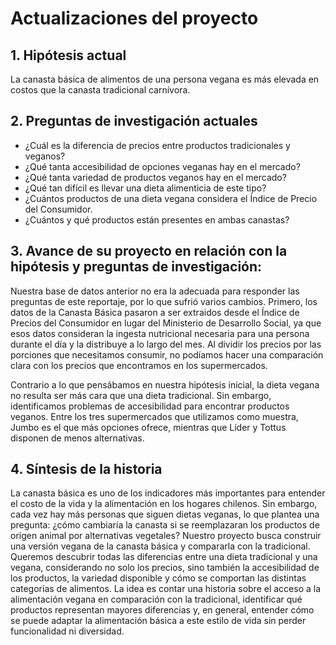 # Actualizaciones del proyecto
## 1. Hipótesis actual

La canasta básica de alimentos de una persona vegana es más elevada en costos que la canasta tradicional carnívora.

## 2. Preguntas de investigación actuales

- ¿Cuál es la diferencia de precios entre productos tradicionales y veganos?
- ¿Qué tanta accesibilidad de opciones veganas hay en el mercado?
- ¿Qué tanta variedad de productos veganos hay en el mercado?
- ¿Qué tan difícil es llevar una dieta alimenticia de este tipo?
- ¿Cuántos productos de una dieta vegana considera el Índice de Precio del Consumidor.
- ¿Cuántos y qué productos están presentes en ambas canastas?

## 3. Avance de su proyecto en relación con la hipótesis y preguntas de investigación: 

Nuestra base de datos anterior no era la adecuada para responder las preguntas de este reportaje, por lo que sufrió varios cambios. Primero, los datos de la Canasta Básica pasaron a ser extraidos desde el Índice de Precios del Consumidor en lugar del Ministerio de Desarrollo Social, ya que esos datos consideran la ingesta nutricional necesaria para una persona durante el día y la distribuye a lo largo del mes. Al dividir los precios por las porciones que necesitamos consumir, no podíamos hacer una comparación clara con los precios que encontramos en los supermercados.

Contrario a lo que pensábamos en nuestra hipótesis inicial, la dieta vegana no resulta ser más cara que una dieta tradicional. Sin embargo, identificamos problemas de accesibilidad para encontrar productos veganos. Entre los tres supermercados que utilizamos como muestra, Jumbo es el que más opciones ofrece, mientras que Líder y Tottus disponen de menos alternativas.

## 4. Síntesis de la historia

La canasta básica es uno de los indicadores más importantes para entender el costo de la vida y la alimentación en los hogares chilenos. Sin embargo, cada vez hay más personas que siguen dietas veganas, lo que plantea una pregunta: ¿cómo cambiaría la canasta si se reemplazaran los productos de origen animal por alternativas vegetales?
Nuestro proyecto busca construir una versión vegana de la canasta básica y compararla con la tradicional. Queremos descubrir todas las diferencias entre una dieta tradicional y una vegana, considerando no solo los precios, sino también la accesibilidad de los productos, la variedad disponible y cómo se comportan las distintas categorías de alimentos. La idea es contar una historia sobre el acceso a la alimentación vegana en comparación con la tradicional, identificar qué productos representan mayores diferencias y, en general, entender cómo se puede adaptar la alimentación básica a este estilo de vida sin perder funcionalidad ni diversidad.

